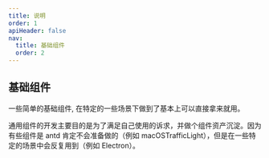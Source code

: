 ```yaml
---
title: 说明
order: 1
apiHeader: false
nav:
  title: 基础组件
  order: 2
---
```


## 基础组件

一些简单的基础组件, 在特定的一些场景下做到了基本上可以直接拿来就用。

通用组件的开发主要目的是为了满足自己使用的诉求，并做个组件资产沉淀。因为有些组件是 antd 肯定不会准备做的（例如 macOSTrafficLight），但是在一些特定的场景中会反复用到（例如 Electron）。
